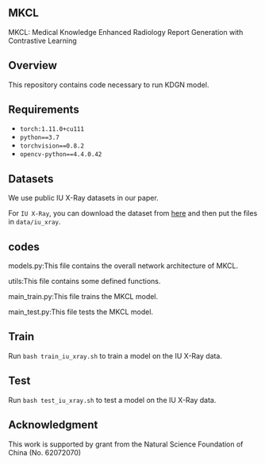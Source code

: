## MKCL
 MKCL: Medical Knowledge Enhanced Radiology Report Generation with Contrastive Learning

## Overview
This repository contains code necessary to run KDGN model. 

## Requirements
- `torch:1.11.0+cu111`
- `python==3.7`
- `torchvision==0.8.2`
- `opencv-python==4.4.0.42`
## Datasets
We use public IU X-Ray datasets in our paper.

For `IU X-Ray`, you can download the dataset from [here](https://drive.google.com/file/d/1c0BXEuDy8Cmm2jfN0YYGkQxFZd2ZIoLg/view?usp=sharing) and then put the files in `data/iu_xray`.
## codes
models.py:This file contains the overall network architecture of MKCL.

utils:This file contains some defined functions.

main_train.py:This file trains the MKCL model.

main_test.py:This file tests the MKCL model.


## Train

Run `bash train_iu_xray.sh` to train a model on the IU X-Ray data.

## Test

Run `bash test_iu_xray.sh` to test a model on the IU X-Ray data.

## Acknowledgment
This work is supported by grant from the Natural Science Foundation of China (No. 62072070)
